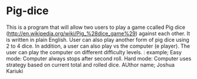 # Pig-dice
This is a program that will allow two users to play a game ccalled Pig dice (http://en.wikipedia.org/wiki/Pig_%28dice_game%29)  against each other.
It is written in plain English.
User can also play another form of pig dice using 2 to 4 dice.
In addition, a user can also play vs the computer (e player).
The user can play the computer on different difficulty levels. :
example; Easy mode: Computer always stops after second roll.
         Hard mode: Computer uses strategy based on current total and rolled dice. 
         AUthor name; Joshua Kariuki
